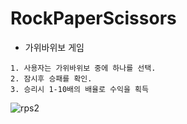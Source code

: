 # RockPaperScissors
- 가위바위보 게임
```
1. 사용자는 가위바위보 중에 하나를 선택.
2. 잠시후 승패를 확인.
3. 승리시 1-10배의 배율로 수익을 획득
```

![rps2](https://user-images.githubusercontent.com/13128375/180912311-f85e91db-c50d-4329-acb6-7162b14a0daa.gif)

